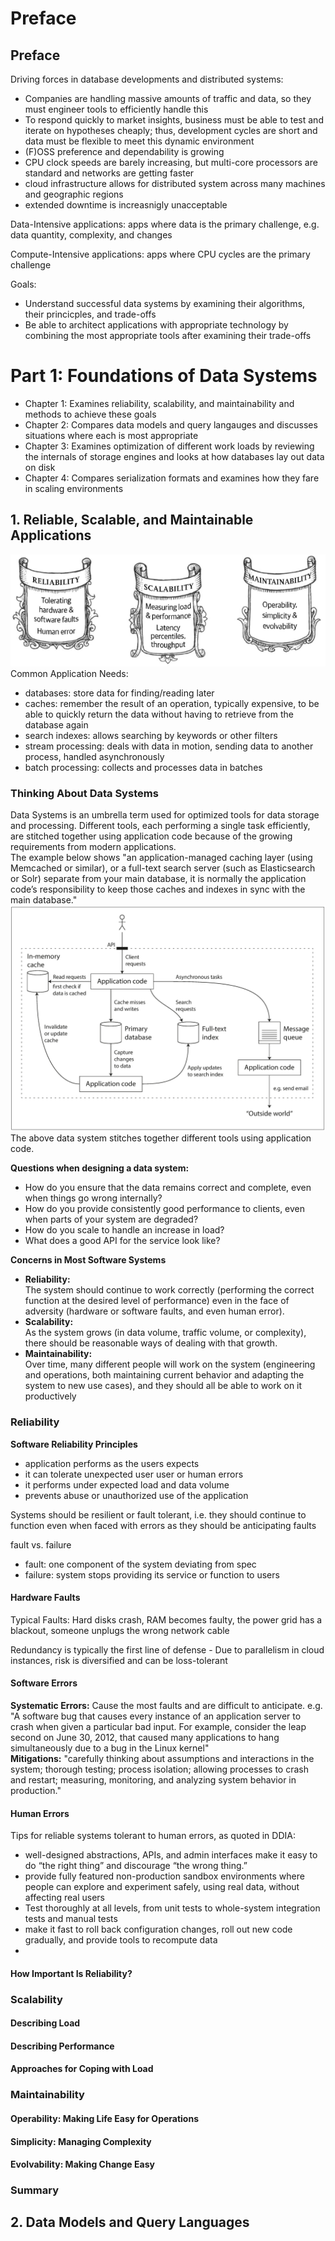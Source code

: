 # Preface

## Preface
Driving forces in database developments and distributed systems:  
- Companies are handling massive amounts of traffic and data, so they must engineer tools to efficiently handle this
- To respond quickly to market insights, business must be able to test and iterate on hypotheses cheaply; thus, development cycles are short and data must be flexible to meet this dynamic environment
- (F)OSS preference and dependability is growing
- CPU clock speeds are barely increasing, but multi-core processors are standard and networks are getting faster 
- cloud infrastructure allows for distributed system across many machines and geographic regions
- extended downtime is increasnigly unacceptable

Data-Intensive applications: apps where data is the primary challenge, e.g. data quantity, complexity, and changes  

Compute-Intensive applications: apps where CPU cycles are the primary challenge  

Goals:  
- Understand successful data systems by examining their algorithms, their princicples, and trade-offs
- Be able to architect applications with appropriate technology by combining the most appropriate tools after examining their trade-offs

# Part 1: Foundations of Data Systems
- Chapter 1: Examines reliability, scalability, and maintainability and methods to achieve these goals
- Chapter 2: Compares data models and query langauges and discusses situations where each is most appropriate
- Chapter 3: Examines optimization of different work loads by reviewing the internals of storage engines and looks at how databases lay out data on disk 
- Chapter 4: Compares serialization formats and examines how they fare in scaling environments

## 1. Reliable, Scalable, and Maintainable Applications
![Alt text](r-s-m.png)  
Common Application Needs:  
- databases:  store data for finding/reading later
- caches:  remember the result of an operation, typically expensive, to be able to quickly return the data without having to retrieve from the database again
- search indexes:  allows searching by keywords or other filters
- stream processing:  deals with data in motion, sending data to another process, handled asynchronously
- batch processing:  collects and processes data in batches

### Thinking About Data Systems
Data Systems is an umbrella term used for optimized tools for data storage and processing.
Different tools, each performing a single task efficiently, are stitched together using application code because of the growing requirements from modern applications.  
The example below shows "an application-managed caching layer (using Memcached or similar), or a full-text search server (such as Elasticsearch or Solr) separate from your main database, it is normally the application code’s responsibility to keep those caches and indexes in sync with the main database."  
![Alt text](data-system.png)  
The above data system stitches together different tools using application code.  

**Questions when designing a data system:**  
- How do you ensure that the data remains correct and complete, even when things go wrong internally?  
- How do you provide consistently good performance to clients, even when parts of your system are degraded?  
- How do you scale to handle an increase in load?  
- What does a good API for the service look like?

**Concerns in Most Software Systems**  
- **Reliability:**  
The system should continue to work correctly (performing the correct function at the desired level of performance) even in the face of adversity (hardware or software faults, and even human error).  
- **Scalability:**  
As the system grows (in data volume, traffic volume, or complexity), there should be reasonable ways of dealing with that growth.  
- **Maintainability:**  
Over time, many different people will work on the system (engineering and operations, both maintaining current behavior and adapting the system to new use cases), and they should all be able to work on it productively
### Reliability  
**Software Reliability Principles**  
- application performs as the users expects
- it can tolerate unexpected user user or human errors
- it performs under expected load and data volume
- prevents abuse or unauthorized use of the application

Systems should be resilient or fault tolerant, i.e. they should continue to function even when faced with errors as they should be anticipating faults

fault vs. failure
- fault: one component of the system deviating from spec
- failure: system stops providing its service or function to users


#### Hardware Faults
Typical Faults: Hard disks crash, RAM becomes faulty, the power grid has a blackout, someone unplugs the wrong network cable  

Redundancy is typically the first line of defense - Due to parallelism in cloud instances, risk is diversified and can be loss-tolerant
#### Software Errors
**Systematic Errors:** Cause the most faults and are difficult to anticipate. e.g. "A software bug that causes every instance of an application server to crash when given a particular bad input. For example, consider the leap second on June 30, 2012, that caused many applications to hang simultaneously due to a bug in the Linux kernel"  
**Mitigations:** "carefully thinking about assumptions and interactions in the system; thorough testing; process isolation; allowing processes to crash and restart; measuring, monitoring, and analyzing system behavior in production."  

#### Human Errors
Tips for reliable systems tolerant to human errors, as quoted in DDIA:
- well-designed abstractions, APIs, and admin interfaces make it easy to do “the right thing” and discourage “the wrong thing.”
- provide fully featured non-production sandbox environments where people can explore and experiment safely, using real data, without affecting real users
- Test thoroughly at all levels, from unit tests to whole-system integration tests and manual tests
- make it fast to roll back configuration changes, roll out new code gradually, and provide tools to recompute data
- 
#### How Important Is Reliability?
### Scalability
#### Describing Load
#### Describing Performance
#### Approaches for Coping with Load
### Maintainability
#### Operability: Making Life Easy for Operations
#### Simplicity: Managing Complexity
#### Evolvability: Making Change Easy
### Summary

## 2. Data Models and Query Languages




